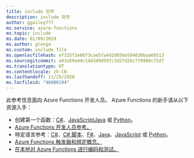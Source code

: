 ```yaml
---
title: include 文件
description: include 文件
author: ggailey777
ms.service: azure-functions
ms.topic: include
ms.date: 01/09/2019
ms.author: glenga
ms.custom: include file
ms.openlocfilehash: ef325f2e0673cae5fa492d656e584030baa68513
ms.sourcegitcommit: a43a59e44c14d349d597c3d2fd2bc779989c71d7
ms.translationtype: HT
ms.contentlocale: zh-CN
ms.lasthandoff: 11/25/2020
ms.locfileid: "96000194"
---
```

此参考信息面向 Azure Functions 开发人员。 Azure Functions 的新手请从以下资源入手：

* 创建第一个函数：[C#](../articles/azure-functions/functions-create-first-azure-function.md)、[JavaScript](../articles/azure-functions/functions-create-first-azure-function.md)[Java](../articles/azure-functions/create-first-function-cli-java.md) 或 [Python](../articles/azure-functions/create-first-function-cli-python.md)。
* [Azure Functions 开发人员参考。](../articles/azure-functions/functions-reference.md)
* 特定语言参考：[C#](../articles/azure-functions/functions-dotnet-class-library.md)、[C# 脚本](../articles/azure-functions/functions-reference-csharp.md)、[F#](../articles/azure-functions/functions-reference-fsharp.md)、[Java](../articles/azure-functions/functions-reference-java.md)、[JavaScript](../articles/azure-functions/functions-reference-node.md) 或 [Python](../articles/azure-functions/functions-reference-python.md)。
* [Azure Functions 触发器和绑定概念。](../articles/azure-functions/functions-triggers-bindings.md)
* [在本地对 Azure Functions 进行编码和测试。](../articles/azure-functions/functions-develop-local.md)